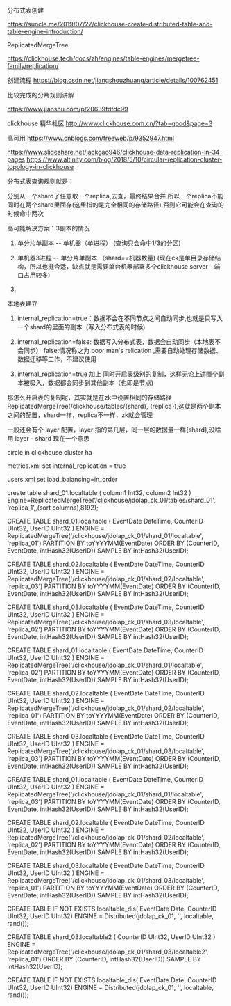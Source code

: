 

分布式表创建

https://suncle.me/2019/07/27/clickhouse-create-distributed-table-and-table-engine-introduction/


ReplicatedMergeTree

https://clickhouse.tech/docs/zh/engines/table-engines/mergetree-family/replication/

创建流程
https://blog.csdn.net/jiangshouzhuang/article/details/100762451




比较完成的分片规则讲解

https://www.jianshu.com/p/20639fdfdc99


clickhouse 精华社区
http://www.clickhouse.com.cn/?tab=good&page=3


高可用
https://www.cnblogs.com/freeweb/p/9352947.html

https://www.slideshare.net/jackgao946/clickhouse-data-replication-in-34-pages
https://www.altinity.com/blog/2018/5/10/circular-replication-cluster-topology-in-clickhouse



分布式表查询规则就是：

分别从一个shard了任意取一个replica,去查，最终结果合并
所以一个replica不能同时在两个shard里面存(这里指的是完全相同的存储路径),否则它可能会在查询的时候命中两次



高可能解决方案：3副本的情况
1. 单分片单副本 -- 单机器（单进程） (查询只会命中1/3的分区)

2. 单机器3进程  -- 单分片单副本 （shard==机器数量) 
(现在ck是单目录存储结构，所以也挺合适，缺点就是需要单台机器部署多个clickhouse server - 端口占用较多)

2. 






本地表建立
1. internal_replication=true：数据不会在不同节点之间自动同步,也就是只写入一个shard的里面的副本（写入分布式表的时候)
2. internal_replication=false: 数据写入分布式表，数据会自动同步（本地表不会同步）
false:情况称之为 poor man's relication ,需要自动处理存储数据、数据迁移等工作，不建议使用

3. internal_replication=true 加上 同时开启表级别的复制，这样无论上述哪个副本被吸入，数据都会同步到其他副本（也即是节点)


那怎么开启表的复制呢，其实就是在zk中设置相同的存储路径 ReplicatedMergeTree(/clickhouse/tables/{shard}, {replica}),这就是两个副本之间的配置，shard一样，replica不一样，zk就会管理

一般还会有个 layer 配置，layer 指的第几层，同一层的数据量一样{shard},没啥用 layer - shard 现在一个意思









circle in clickhouse cluster ha

metrics.xml set internal_replication = true

users.xml set load_balancing=in_order






create table shard_01.localtable (
column1 Int32,
column2 Int32
) Engine=ReplicatedMergeTree(‘/clickhouse/jdolap_ck_01/tables/shard_01’, ‘replica_1’,,(sort columns),8192);


CREATE TABLE shard_01.localtable
(
    EventDate DateTime,
    CounterID UInt32,
    UserID UInt32
) ENGINE = ReplicatedMergeTree('/clickhouse/jdolap_ck_01/shard_01/localtable', 'replica_01')
PARTITION BY toYYYYMM(EventDate)
ORDER BY (CounterID, EventDate, intHash32(UserID))
SAMPLE BY intHash32(UserID);

CREATE TABLE shard_02.localtable
(
    EventDate DateTime,
    CounterID UInt32,
    UserID UInt32
) ENGINE = ReplicatedMergeTree('/clickhouse/jdolap_ck_01/shard_02/localtable', 'replica_03')
PARTITION BY toYYYYMM(EventDate)
ORDER BY (CounterID, EventDate, intHash32(UserID))
SAMPLE BY intHash32(UserID);

CREATE TABLE shard_03.localtable
(
    EventDate DateTime,
    CounterID UInt32,
    UserID UInt32
) ENGINE = ReplicatedMergeTree('/clickhouse/jdolap_ck_01/shard_03/localtable', 'replica_02')
PARTITION BY toYYYYMM(EventDate)
ORDER BY (CounterID, EventDate, intHash32(UserID))
SAMPLE BY intHash32(UserID);




CREATE TABLE shard_01.localtable
(
    EventDate DateTime,
    CounterID UInt32,
    UserID UInt32
) ENGINE = ReplicatedMergeTree('/clickhouse/jdolap_ck_01/shard_01/localtable', 'replica_02')
PARTITION BY toYYYYMM(EventDate)
ORDER BY (CounterID, EventDate, intHash32(UserID))
SAMPLE BY intHash32(UserID);

CREATE TABLE shard_02.localtable
(
    EventDate DateTime,
    CounterID UInt32,
    UserID UInt32
) ENGINE = ReplicatedMergeTree('/clickhouse/jdolap_ck_01/shard_02/localtable', 'replica_01')
PARTITION BY toYYYYMM(EventDate)
ORDER BY (CounterID, EventDate, intHash32(UserID))
SAMPLE BY intHash32(UserID);

CREATE TABLE shard_03.localtable
(
    EventDate DateTime,
    CounterID UInt32,
    UserID UInt32
) ENGINE = ReplicatedMergeTree('/clickhouse/jdolap_ck_01/shard_03/localtable', 'replica_03')
PARTITION BY toYYYYMM(EventDate)
ORDER BY (CounterID, EventDate, intHash32(UserID))
SAMPLE BY intHash32(UserID);




CREATE TABLE shard_01.localtable
(
    EventDate DateTime,
    CounterID UInt32,
    UserID UInt32
) ENGINE = ReplicatedMergeTree('/clickhouse/jdolap_ck_01/shard_01/localtable', 'replica_03')
PARTITION BY toYYYYMM(EventDate)
ORDER BY (CounterID, EventDate, intHash32(UserID))
SAMPLE BY intHash32(UserID);

CREATE TABLE shard_02.localtable
(
    EventDate DateTime,
    CounterID UInt32,
    UserID UInt32
) ENGINE = ReplicatedMergeTree('/clickhouse/jdolap_ck_01/shard_02/localtable', 'replica_02')
PARTITION BY toYYYYMM(EventDate)
ORDER BY (CounterID, EventDate, intHash32(UserID))
SAMPLE BY intHash32(UserID);

CREATE TABLE shard_03.localtable
(
    EventDate DateTime,
    CounterID UInt32,
    UserID UInt32
) ENGINE = ReplicatedMergeTree('/clickhouse/jdolap_ck_01/shard_03/localtable', 'replica_01')
PARTITION BY toYYYYMM(EventDate)
ORDER BY (CounterID, EventDate, intHash32(UserID))
SAMPLE BY intHash32(UserID);







CREATE TABLE IF NOT EXISTS localtable_dis(
   EventDate Date,
   CounterID UInt32,
   UserID UInt32)
ENGINE = Distributed(jdolap_ck_01, '', localtable, rand());




CREATE TABLE shard_03.localtable2
(
    CounterID UInt32,
    UserID UInt32
) ENGINE = ReplicatedMergeTree('/clickhouse/jdolap_ck_01/shard_03/localtable2', 'replica_01')
ORDER BY (CounterID, intHash32(UserID))
SAMPLE BY intHash32(UserID);







CREATE TABLE IF NOT EXISTS localtable_dis(
   EventDate Date,
   CounterID UInt32,
   UserID UInt32)
ENGINE = Distributed(jdolap_ck_01, '', localtable, rand());




